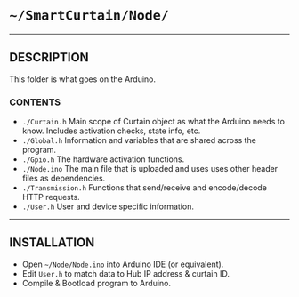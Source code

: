 # `~/SmartCurtain/Node/`

---

## DESCRIPTION
This folder is what goes on the Arduino.

### CONTENTS
- `./Curtain.h` Main scope of Curtain object as what the Arduino needs to know.  Includes activation checks, state info, etc.
- `./Global.h` Information and variables that are shared across the program.
- `./Gpio.h` The hardware activation functions.
- `./Node.ino` The main file that is uploaded and uses uses other header files as dependencies.
- `./Transmission.h` Functions that send/receive and encode/decode HTTP requests.
- `./User.h` User and device specific information.

---

## INSTALLATION
- Open `~/Node/Node.ino` into Arduino IDE (or equivalent).
- Edit `User.h` to match data to Hub IP address & curtain ID.
- Compile & Bootload program to Arduino.